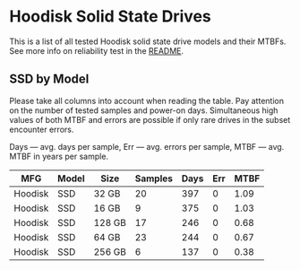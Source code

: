 Hoodisk Solid State Drives
==========================

This is a list of all tested Hoodisk solid state drive models and their MTBFs. See
more info on reliability test in the [README](https://github.com/bsdhw/SMART).

SSD by Model
------------

Please take all columns into account when reading the table. Pay attention on the
number of tested samples and power-on days. Simultaneous high values of both MTBF
and errors are possible if only rare drives in the subset encounter errors.

Days — avg. days per sample,
Err  — avg. errors per sample,
MTBF — avg. MTBF in years per sample.

| MFG       | Model              | Size   | Samples | Days  | Err   | MTBF   |
|-----------|--------------------|--------|---------|-------|-------|--------|
| Hoodisk   | SSD                | 32 GB  | 20      | 397   | 0     | 1.09   |
| Hoodisk   | SSD                | 16 GB  | 9       | 375   | 0     | 1.03   |
| Hoodisk   | SSD                | 128 GB | 17      | 246   | 0     | 0.68   |
| Hoodisk   | SSD                | 64 GB  | 23      | 244   | 0     | 0.67   |
| Hoodisk   | SSD                | 256 GB | 6       | 137   | 0     | 0.38   |
